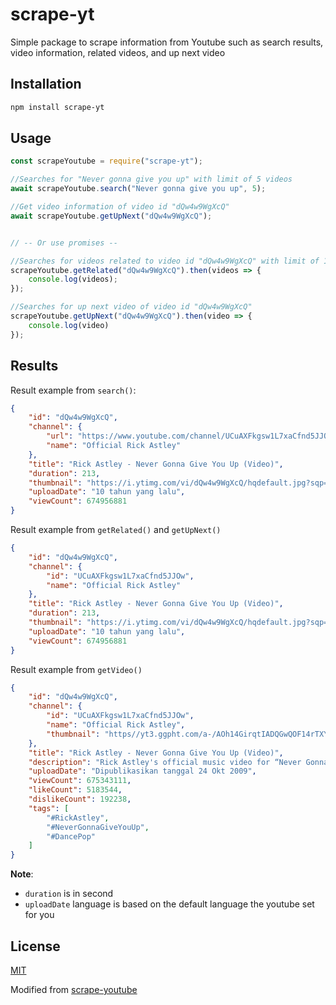 # scrape-yt
Simple package to scrape information from Youtube such as search results, video information, related videos, and up next video

## Installation
```bash
npm install scrape-yt
```

## Usage

```js
const scrapeYoutube = require("scrape-yt");

//Searches for "Never gonna give you up" with limit of 5 videos
await scrapeYoutube.search("Never gonna give you up", 5); 

//Get video information of video id "dQw4w9WgXcQ"
await scrapeYoutube.getUpNext("dQw4w9WgXcQ");


// -- Or use promises --

//Searches for videos related to video id "dQw4w9WgXcQ" with limit of 10 (default) videos
scrapeYoutube.getRelated("dQw4w9WgXcQ").then(videos => {
    console.log(videos);
});

//Searches for up next video of video id "dQw4w9WgXcQ"
scrapeYoutube.getUpNext("dQw4w9WgXcQ").then(video => {
    console.log(video)
});
```

## Results
Result example from `search()`:
```json
{
    "id": "dQw4w9WgXcQ",
    "channel": {
        "url": "https://www.youtube.com/channel/UCuAXFkgsw1L7xaCfnd5JJOw",
        "name": "Official Rick Astley"
    },
    "title": "Rick Astley - Never Gonna Give You Up (Video)",
    "duration": 213,
    "thumbnail": "https://i.ytimg.com/vi/dQw4w9WgXcQ/hqdefault.jpg?sqp=-oaymwEjCPYBEIoBSFryq4qpAxUIARUAAAAAGAElAADIQj0AgKJDeAE=&rs=AOn4CLBW5JbJn5nTCNKe8PvMuOqEiuttiQ",
    "uploadDate": "10 tahun yang lalu",
    "viewCount": 674956881
}
```
Result example from `getRelated()` and `getUpNext()`
```json
{
    "id": "dQw4w9WgXcQ",
    "channel": {
        "id": "UCuAXFkgsw1L7xaCfnd5JJOw",
        "name": "Official Rick Astley"
    },
    "title": "Rick Astley - Never Gonna Give You Up (Video)",
    "duration": 213,
    "thumbnail": "https://i.ytimg.com/vi/dQw4w9WgXcQ/hqdefault.jpg?sqp=-oaymwEjCPYBEIoBSFryq4qpAxUIARUAAAAAGAElAADIQj0AgKJDeAE=&rs=AOn4CLBW5JbJn5nTCNKe8PvMuOqEiuttiQ",
    "uploadDate": "10 tahun yang lalu",
    "viewCount": 674956881
}
```
Result example from `getVideo()`
```json
{
    "id": "dQw4w9WgXcQ",
    "channel": {
        "id": "UCuAXFkgsw1L7xaCfnd5JJOw",
        "name": "Official Rick Astley",
        "thumbnail": "https//yt3.ggpht.com/a-/AOh14GirqtIADQGwQOF14rTXYeSzIkuySwxwlqAZyzo0mQ=s176-c-k-c0xffffffff-no-nd-rj"
    },
    "title": "Rick Astley - Never Gonna Give You Up (Video)",
    "description": "Rick Astley's official music video for “Never Gonna Give You Up” \nListen to Rick Astley: https://RickAstley.lnk.to/_listenYD\n\nSubscribe to the official Rick Astley YouTube channel: https://RickAstley.lnk.to/subscribeYD\n\nFollow Rick Astley:\nFacebook: https://RickAstley.lnk.to/followFI\nTwitter: https://RickAstley.lnk.to/followTI\nInstagram: https://RickAstley.lnk.to/followII\nWebsite: https://RickAstley.lnk.to/followWI\nSpotify: https://RickAstley.lnk.to/followSI\n\nLyrics:\nNever gonna give you up\nNever gonna let you down\nNever gonna run around and desert you\nNever gonna make you cry\nNever gonna say goodbye\nNever gonna tell a lie and hurt you\n\n#RickAstley #NeverGonnaGiveYouUp #DancePop",
    "uploadDate": "Dipublikasikan tanggal 24 Okt 2009",
    "viewCount": 675343111,
    "likeCount": 5183544,
    "dislikeCount": 192238,
    "tags": [
        "#RickAstley",
        "#NeverGonnaGiveYouUp",
        "#DancePop"
    ]
}
```

**Note**:
* `duration` is in second
* `uploadDate` language is based on  the default language the youtube set for you 


## License
[MIT](https://choosealicense.com/licenses/mit/)

Modified from [scrape-youtube](https://github.com/DrKain/scrape-youtube)